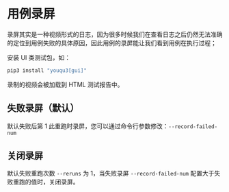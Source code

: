 # 用例录屏

录屏其实是一种视频形式的日志，因为很多时候我们在查看日志之后仍然无法准确的定位到用例失败的具体原因，因此用例的录屏能让我们看到用例在执行过程；

 安装 UI 类测试包，如：

```bash
pip3 install "youqu3[gui]"
```

录制的视频会被加载到 HTML 测试报告中。

## 失败录屏（默认）
默认失败后第 1 此重跑时录屏，您可以通过命令行参数修改：`--record-failed-num`

## 关闭录屏
默认失败重跑次数 `--reruns` 为 1，当失败录屏 `--record-failed-num` 配置大于失败重跑的值时，关闭录屏。